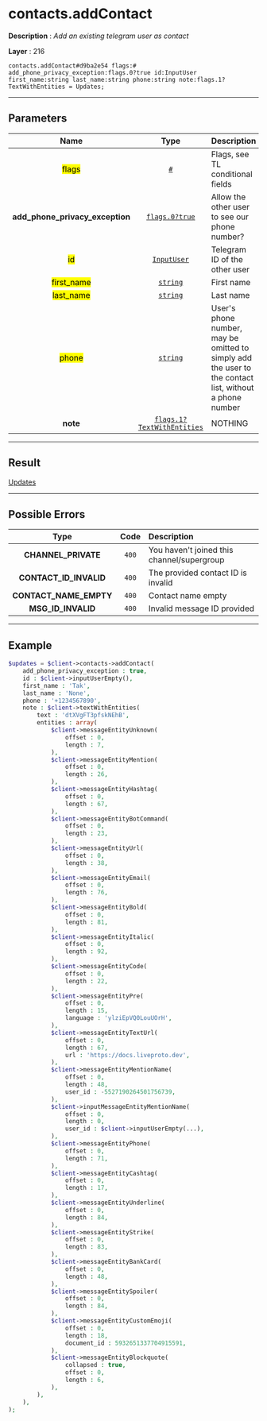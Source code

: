 # contacts.addContact

**Description** : *Add an existing telegram user as contact*

**Layer** : 216

```tl
contacts.addContact#d9ba2e54 flags:# add_phone_privacy_exception:flags.0?true id:InputUser first_name:string last_name:string phone:string note:flags.1?TextWithEntities = Updates;
```

---

## Parameters

| Name | Type | Description |
| :---: | :---: | :--- |
| <mark>flags</mark> | [`#`](type/#) | Flags, see TL conditional fields |
| **add_phone_privacy_exception** | [`flags.0?true`](type/true) | Allow the other user to see our phone number? |
| <mark>id</mark> | [`InputUser`](type/InputUser) | Telegram ID of the other user |
| <mark>first_name</mark> | [`string`](type/string) | First name |
| <mark>last_name</mark> | [`string`](type/string) | Last name |
| <mark>phone</mark> | [`string`](type/string) | User's phone number, may be omitted to simply add the user to the contact list, without a phone number |
| **note** | [`flags.1?TextWithEntities`](type/TextWithEntities) | NOTHING |

---

## Result

[Updates](type/Updates)

---

## Possible Errors

| Type | Code | Description |
| :---: | :---: | :--- |
| **CHANNEL_PRIVATE** | `400` | You haven't joined this channel/supergroup |
| **CONTACT_ID_INVALID** | `400` | The provided contact ID is invalid |
| **CONTACT_NAME_EMPTY** | `400` | Contact name empty |
| **MSG_ID_INVALID** | `400` | Invalid message ID provided |

---

## Example

```php
$updates = $client->contacts->addContact(
	add_phone_privacy_exception : true,
	id : $client->inputUserEmpty(),
	first_name : 'Tak',
	last_name : 'None',
	phone : '+1234567890',
	note : $client->textWithEntities(
		text : 'dtXVgFT3pfskNEhB',
		entities : array(
			$client->messageEntityUnknown(
				offset : 0,
				length : 7,
			),
			$client->messageEntityMention(
				offset : 0,
				length : 26,
			),
			$client->messageEntityHashtag(
				offset : 0,
				length : 67,
			),
			$client->messageEntityBotCommand(
				offset : 0,
				length : 23,
			),
			$client->messageEntityUrl(
				offset : 0,
				length : 38,
			),
			$client->messageEntityEmail(
				offset : 0,
				length : 76,
			),
			$client->messageEntityBold(
				offset : 0,
				length : 81,
			),
			$client->messageEntityItalic(
				offset : 0,
				length : 92,
			),
			$client->messageEntityCode(
				offset : 0,
				length : 22,
			),
			$client->messageEntityPre(
				offset : 0,
				length : 15,
				language : 'ylziEpVQ0LouUOrH',
			),
			$client->messageEntityTextUrl(
				offset : 0,
				length : 67,
				url : 'https://docs.liveproto.dev',
			),
			$client->messageEntityMentionName(
				offset : 0,
				length : 48,
				user_id : -5527190264501756739,
			),
			$client->inputMessageEntityMentionName(
				offset : 0,
				length : 0,
				user_id : $client->inputUserEmpty(...),
			),
			$client->messageEntityPhone(
				offset : 0,
				length : 71,
			),
			$client->messageEntityCashtag(
				offset : 0,
				length : 17,
			),
			$client->messageEntityUnderline(
				offset : 0,
				length : 84,
			),
			$client->messageEntityStrike(
				offset : 0,
				length : 83,
			),
			$client->messageEntityBankCard(
				offset : 0,
				length : 48,
			),
			$client->messageEntitySpoiler(
				offset : 0,
				length : 84,
			),
			$client->messageEntityCustomEmoji(
				offset : 0,
				length : 18,
				document_id : 5932651337704915591,
			),
			$client->messageEntityBlockquote(
				collapsed : true,
				offset : 0,
				length : 6,
			),
		),
	),
);
```